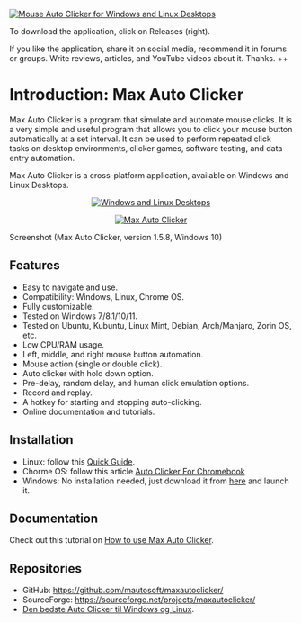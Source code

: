 <a href="https://maxautoclicker.blogspot.com/" title="Mouse Auto Clicker for Windows and Linux Desktops"><img src="https://user-images.githubusercontent.com/112543061/187623150-bb72f1d8-72fd-4f56-b9bf-88ee73b2b5ee.png" alt="Mouse Auto Clicker for Windows and Linux Desktops" title="Mouse Auto Clicker for Windows and Linux Desktops"></a>

To download the application, click on Releases (right).

If you like the application, share it on social media, recommend it in forums or groups. Write reviews, articles, and YouTube videos about it. Thanks. ++


# Introduction: Max Auto Clicker

Max Auto Clicker is a program that simulate and automate mouse clicks. It is a very simple and useful program that allows you to click your mouse button automatically at a set interval. It can be used to perform repeated click tasks on desktop environments, clicker games, software testing, and data entry automation.

Max Auto Clicker is a cross-platform application, available on Windows and Linux Desktops.

<p align="center"><a href="https://maxautoclicker.blogspot.com/" title="Windows and Linux Desktops"><img src="https://user-images.githubusercontent.com/112543061/187900326-748b50f2-6d92-45e5-9402-c5a1a6804d3f.png" alt="Windows and Linux Desktops" title="Windows and Linux Desktops"></a></p>

<p align="center"><a href="https://maxautoclicker.blogspot.com/" title="Max Auto Clicker"><img src="https://user-images.githubusercontent.com/112543061/187627158-0b1e27c3-4418-41b8-bcc2-797cfa94d99a.png" alt="Max Auto Clicker" title="Max Auto Clicker"></a></p>

Screenshot (Max Auto Clicker, version 1.5.8, Windows 10)

## Features
- Easy to navigate and use.
- Compatibility: Windows, Linux, Chrome OS.
- Fully customizable.
- Tested on Windows 7/8.1/10/11.
- Tested on Ubuntu, Kubuntu, Linux Mint, Debian, Arch/Manjaro, Zorin OS, etc.
- Low CPU/RAM usage.
- Left, middle, and right mouse button automation.
- Mouse action (single or double click).
- Auto clicker with hold down option.
- Pre-delay, random delay, and human click emulation options.
- Record and replay.
- A hotkey for starting and stopping auto-clicking.
- Online documentation and tutorials.

## Installation

- Linux: follow this [Quick Guide](https://maxautoclicker.blogspot.com/2021/05/mouse-auto-clicker-for-ubuntu-linux.html).
- Chorme OS: follow this article [Auto Clicker For Chromebook](https://dev.to/flaxalex57/auto-clicker-for-chromebook-3k7h)
- Windows: No installation needed, just download it from [here](https://sourceforge.net/projects/maxautoclicker/) and launch it.

## Documentation

Check out this tutorial on [How to use Max Auto Clicker](https://maxautoclicker.blogspot.com/2021/05/help-how-to-use-max-auto-clicker.html).

## Repositories
- GitHub: https://github.com/mautosoft/maxautoclicker/
- SourceForge: https://sourceforge.net/projects/maxautoclicker/
- [Den bedste Auto Clicker til Windows og Linux](https://steemit.com/da/@victor57/den-bedste-auto-clicker-til-windows-og-linux).
